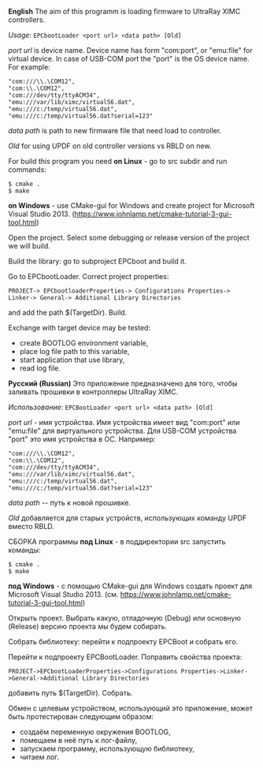 ﻿**English**
The aim of this programm is loading firmware to UltraRay XIMC controllers.

*Usage*: `EPCbootLoader <port url> <data path> [Old]`

*port url* is device name.
Device name has form "com:port", or "emu:file" for virtual device.
In case of USB-COM port the "port" is the OS device name.
For example:

    "com:///\\.\COM12",
    "com:\\.\COM12",
    "com:///dev/tty/ttyACM34",
    "emu:///var/lib/ximc/virtual56.dat",
    "emu:///c:/temp/virtual56.dat",
    "emu:///c:/temp/virtual56.dat?serial=123"

*data path* is path to new firmware file that need load to controller.

*Old* for using UPDF on old controller versions vs RBLD on new.

For build this program you need 
**on Linux** - go to src subdir and run commands:

    $ cmake .
    $ make
    
**on Windows** - use CMake-gui for Windows and create project for Microsoft Visual Studio 2013.
(https://www.johnlamp.net/cmake-tutorial-3-gui-tool.html)

Open the project. Select some debugging or release version of the project we will build.

Build the library: go to subproject EPCboot and build it.

Go to EPCbootLoader. Correct project properties:

`PROJECT-> EPCbootloaderProperties-> Configurations Properties-> Linker-> General-> Additional Library Directories`

and add the path $(TargetDir).
Build. 

Exchange with target device may be tested:
- create BOOTLOG environment variable,
- place log file path to this variable,
- start application that use library,
- read log file.

**Русский (Russian)**
Это приложение предназначено для того, чтобы заливать прошивки в контроллеры UltraRay XIMC.

*Использование*: `EPCBootLoader <port url> <data path> [Old]`

*port url* - имя устройства.
Имя устройства имеет вид "com:port" или "emu:file" для виртуального устройства.
Для USB-COM устройства "port" это имя устройства в ОС.
Например:

    "com:///\\.\COM12",
    "com:\\.\COM12",
    "com:///dev/tty/ttyACM34",
    "emu:///var/lib/ximc/virtual56.dat",
    "emu:///c:/temp/virtual56.dat",
    "emu:///c:/temp/virtual56.dat?serial=123"

*data path* -- путь к новой прошивке.

*Old* добавляется для старых устройств, использующих команду UPDF вместо RBLD.

СБОРКА программы 
**под Linux** - в поддиректории src запустить команды:

    $ cmake .
    $ make
    
**под Windows** - с помощью CMake-gui для Windows создать проект для Microsoft Visual Studio 2013. 
(см. https://www.johnlamp.net/cmake-tutorial-3-gui-tool.html)

Открыть проект. Выбрать какую, отладочную (Debug) или основную (Release) версию проекта мы будем собирать.

Собрать библиотеку: перейти к подпроекту EPCBoot и собрать его.

Перейти к подпроекту EPCBootLoader. Поправить свойства проекта:

`PROJECT->EPCbootLoaderProperties->Configurations Properties->Linker->General->Additional Library Directories` 

добавить путь $(TargetDir). Собрать.

Обмен с целевым устройством, использующий это приложение, может быть протестирован следующим образом:
- создаём переменную окружения BOOTLOG,
- помещаем в неё путь к лог-файлу,
- запускаем программу, использующую библиотеку,
- читаем лог.


